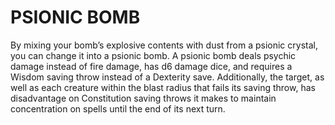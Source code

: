 # PSIONIC BOMB

By mixing your bomb’s explosive contents with dust from a psionic crystal, you can change it into a psionic bomb. A psionic bomb deals psychic damage instead of fire damage, has d6 damage dice, and requires a Wisdom saving throw instead of a Dexterity save. Additionally, the target, as well as each creature within the blast radius that fails its saving throw, has disadvantage on Constitution saving throws it makes to maintain concentration on spells until the end of its next turn.